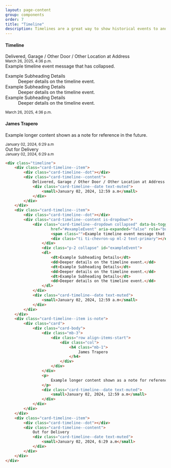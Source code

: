 ```yaml
---
layout: page-content
group: components
order: 7
title: "Timeline"
description: Timelines are a great way to show historical events to and provide context to for how things have changed over time.
---
```

<div class="card">
    <div class="card-header">
        <div>
            <h4 class="card-header-title">
                Timeline
            </h4>
        </div>
        <div></div>
    </div>
    <div class="card-body">
        <div class="timeline">
            <div class="card-timeline--item">
                <div class="card-timeline--dot"></div>
                <div class="card-timeline--content">
                    Delivered, Garage / Other Door / Other Location at Address
                    <div class="card-timeline--date text-muted">
                         <small>March 26, 2025, 4:36 p.m.</small>
                    </div>
                </div>
            </div>
            <div class="card-timeline--item">
                <div class="card-timeline--dot"></div>
                <div class="card-timeline--content is-dropdown">
                    <div class="card-timeline--dropdown collapsed" data-bs-toggle="collapse"
                        href="#exampleEvent" aria-expanded="false" role="button"  aria-controls="exampleEvent">
                        <span class="">Example timeline event message that has collapsed.</span>
                        <div class="ti ti-chevron-up ml-2 text-primary"></div>
                    </div>
                    <div class="p-2 collapse" id="exampleEvent">
                        <dl>
                            <dt>Example Subheading Details</dt>
                            <dd>Deeper details on the timeline event.</dd>
                            <dt>Example Subheading Details</dt>
                            <dd>Deeper details on the timeline event.</dd>
                            <dt>Example Subheading Details</dt>
                            <dd>Deeper details on the timeline event.</dd>
                        </dl>
                    </div>
                    <div class="card-timeline--date text-muted">
                        <small>March 26, 2025, 4:36 p.m.</small>
                    </div>
                </div>
            </div>
            <div class="card-timeline--item is-note">
                <div class="card">
                    <div class="card-body">
                        <div class="mb-3">
                            <div class="row align-items-start">
                                <div class="col">
                                    <h4 class="mb-1">
                                        James Trapero
                                    </h4>
                                </div>
                            </div>
                        </div>
                        <p>
                            Example longer content shown as a note for reference in the future.
                        </p>
                        <div class="card-timeline--date text-muted">
                            <small>January 02, 2024, 6:29 a.m</small>
                        </div>
                    </div>
                </div>
            </div>
            <div class="card-timeline--item">
                <div class="card-timeline--dot"></div>
                <div class="card-timeline--content">
                    Out for Delivery
                    <div class="card-timeline--date text-muted">
                        <small>January 02, 2024, 6:29 a.m</small>
                    </div>
                </div>
            </div>
         </div>
    </div>
</div>

<div class="card">

<div class="card-body" markdown="1">

```html
<div class="timeline">
    <div class="card-timeline--item">
        <div class="card-timeline--dot"></div>
        <div class="card-timeline--content">
            Delivered, Garage / Other Door / Other Location at Address
            <div class="card-timeline--date text-muted">
                <small>January 02, 2024, 12:59 a.m</small>
            </div>
        </div>
    </div>
    <div class="card-timeline--item">
        <div class="card-timeline--dot"></div>
        <div class="card-timeline--content is-dropdown">
            <div class="card-timeline--dropdown collapsed" data-bs-toggle="collapse"
                    href="#exampleEvent" aria-expanded="false" role="button"  aria-controls="exampleEvent">
                    <span class="">Example timeline event message that has collapsed.</span>
                    <div class="ti ti-chevron-up ml-2 text-primary"></div>
                </div>
                <div class="p-2 collapse" id="exampleEvent">
                <dl>
                    <dt>Example Subheading Details</dt>
                    <dd>Deeper details on the timeline event.</dd>
                    <dt>Example Subheading Details</dt>
                    <dd>Deeper details on the timeline event.</dd>
                    <dt>Example Subheading Details</dt>
                    <dd>Deeper details on the timeline event.</dd>
                </dl>
            </div>
            <div class="card-timeline--date text-muted">
                <small>January 02, 2024, 12:59 a.m</small>
            </div>
        </div>
    </div>
    <div class="card-timeline--item is-note">
        <div class="card">
            <div class="card-body">
                <div class="mb-3">
                    <div class="row align-items-start">
                        <div class="col">
                            <h4 class="mb-1">
                                James Trapero
                            </h4>
                        </div>
                    </div>
                </div>
                <p>
                    Example longer content shown as a note for reference in the future.
                </p>
                <div class="card-timeline--date text-muted">
                    <small>January 02, 2024, 12:59 a.m</small>
                </div>
            </div>
        </div>
    </div>
    <div class="card-timeline--item">
        <div class="card-timeline--dot"></div>
        <div class="card-timeline--content">
            Out for Delivery
            <div class="card-timeline--date text-muted">
                <small>January 02, 2024, 6:29 a.m</small>
            </div>
        </div>
    </div>
</div>
```

</div>
</div>
